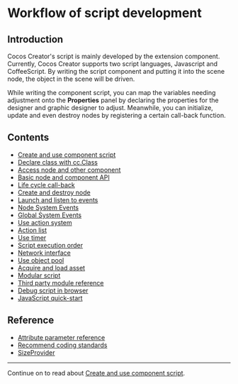 # Workflow of script development

## Introduction

Cocos Creator's script is mainly developed by the extension component. Currently, Cocos Creator supports two script languages, Javascript and CoffeeScript. By writing the script component and putting it into the scene node, the object in the scene will be driven.

While writing the component script, you can map the variables needing adjustment onto the **Properties** panel by declaring the properties for the designer and graphic designer to adjust. Meanwhile, you can initialize, update and even destroy nodes by registering a certain call-back function.

## Contents

- [Create and use component script](use-component.md)
- [Declare class with cc.Class](class.md)
- [Access node and other component](access-node-component.md)
- [Basic node and component API](basic-node-api.md)
- [Life cycle call-back](life-cycle-callbacks.md)
- [Create and destroy node](create-destroy.md)
- [Launch and listen to events](events.md)
- [Node System Events](./internal-events.md)
- [Global System Events](./player-controls.md)
- [Use action system](actions.md)
- [Action list](action-list.md)
- [Use timer](scheduler.md)
- [Script execution order](execution-order.md)
- [Network interface](network.md)
- [Use object pool](pooling.md)
- [Acquire and load asset](load-assets.md)
- [Modular script](modular-script.md)
- [Third party module reference](third-party-module.md)
- [Debug script in browser](web-debug-scripts.md)
- [JavaScript quick-start](javascript-primer.md)

## Reference

- [Attribute parameter reference](reference/attributes.md)
- [Recommend coding standards](reference/coding-standards.md)
- [SizeProvider](reference/size-provider.md)


<hr>

Continue on to read about [Create and use component script](use-component.md).
